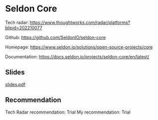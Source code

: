 # Seldon Core

Tech radar: https://www.thoughtworks.com/radar/platforms?blipid=202210077

Github: https://github.com/SeldonIO/seldon-core

Homepage: https://www.seldon.io/solutions/open-source-projects/core

Documentation: https://docs.seldon.io/projects/seldon-core/en/latest/

## Slides

[slides.pdf](slides.pdf)

## Recommendation

Tech Radar recommendation: Trial
My recommendation: Trial
